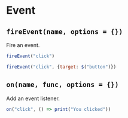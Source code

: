 # Event

## `fireEvent(name, options = {})`
Fire an event.
```javascript
fireEvent("click")
```
```javascript
fireEvent("click", {target: $("button")})
```

## `on(name, func, options = {})`
Add an event listener.
```javascript
on("click", () => print("You clicked"))
```